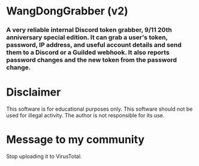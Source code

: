 # WangDongGrabber (v2)

### A very reliable internal Discord token grabber, 9/11 20th anniversary special edition. It can grab a user's token, password, IP address, and useful account details and send them to a Discord or a Guilded webhook. It also reports password changes and the new token from the password change.

# Disclaimer
This software is for educational purposes only. This software should not be used for illegal activity. The author is not responsible for its use.

# Message to my community
Stop uploading it to VirusTotal.
